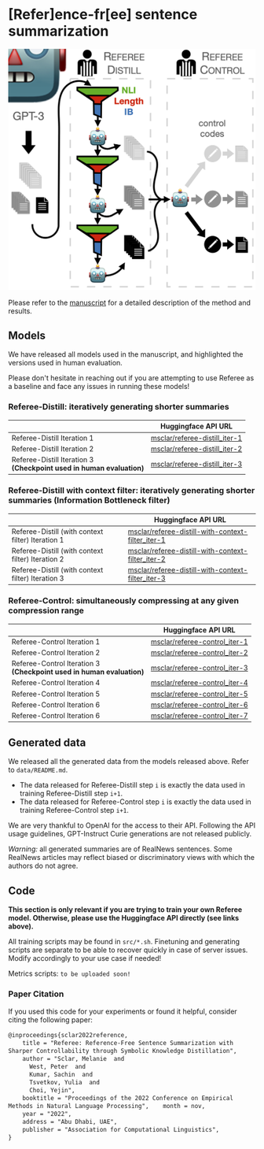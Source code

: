# [Refer]ence-fr[ee] sentence summarization

![alt text](images/figure_1.png)

Please refer to the [manuscript](https://arxiv.org/abs/2210.13800) for a detailed description of the method and results.

## Models

We have released all models used in the manuscript, and highlighted the versions used in human evaluation.

Please don't hesitate in reaching out if you are attempting to use Referee as a baseline and face any issues in running these models!

### Referee-Distill: iteratively generating shorter summaries
|                                                                            | Huggingface API URL                                                                   |
|----------------------------------------------------------------------------|---------------------------------------------------------------------------------------|
| Referee-Distill Iteration 1                                                | [msclar/referee-distill_iter-1](https://huggingface.co/msclar/referee-distill_iter-1) |
| Referee-Distill Iteration 2                                                | [msclar/referee-distill_iter-2](https://huggingface.co/msclar/referee-distill_iter-2) |
| Referee-Distill Iteration 3 <br/>**(Checkpoint used in human evaluation)** | [msclar/referee-distill_iter-3](https://huggingface.co/msclar/referee-distill_iter-3) |

### Referee-Distill with context filter: iteratively generating shorter summaries (Information Bottleneck filter)
|                                                   | Huggingface API URL                                                                                                           |
|---------------------------------------------------|-------------------------------------------------------------------------------------------------------------------------------|
| Referee-Distill (with context filter) Iteration 1 | [msclar/referee-distill-with-context-filter_iter-1](https://huggingface.co/msclar/referee-distill-with-context-filter_iter-1) |
| Referee-Distill (with context filter) Iteration 2 | [msclar/referee-distill-with-context-filter_iter-2](https://huggingface.co/msclar/referee-distill-with-context-filter_iter-2) |
| Referee-Distill (with context filter) Iteration 3 | [msclar/referee-distill-with-context-filter_iter-3](https://huggingface.co/msclar/referee-distill-with-context-filter_iter-3) |

### Referee-Control: simultaneously compressing at any given compression range
|                                                                            | Huggingface API URL                                                                   |
|----------------------------------------------------------------------------|---------------------------------------------------------------------------------------|
| Referee-Control Iteration 1                                                | [msclar/referee-control_iter-1](https://huggingface.co/msclar/referee-control_iter-1) |
| Referee-Control Iteration 2                                                | [msclar/referee-control_iter-2](https://huggingface.co/msclar/referee-control_iter-2) |
| Referee-Control Iteration 3 <br/>**(Checkpoint used in human evaluation)** | [msclar/referee-control_iter-3](https://huggingface.co/msclar/referee-control_iter-3) |
| Referee-Control Iteration 4                                                | [msclar/referee-control_iter-4](https://huggingface.co/msclar/referee-control_iter-4) |
| Referee-Control Iteration 5                                                | [msclar/referee-control_iter-5](https://huggingface.co/msclar/referee-control_iter-5) |
| Referee-Control Iteration 6                                                | [msclar/referee-control_iter-6](https://huggingface.co/msclar/referee-control_iter-6) |
| Referee-Control Iteration 6                                                | [msclar/referee-control_iter-7](https://huggingface.co/msclar/referee-control_iter-7) |


## Generated data

We released all the generated data from the models released above. Refer to `data/README.md`.

- The data released for Referee-Distill step `i` is exactly the data used in training Referee-Distill step `i+1`.
- The data released for Referee-Control step `i` is exactly the data used in training Referee-Control step `i+1`.

We are very thankful to OpenAI for the access to their API. Following the API usage guidelines, GPT-Instruct Curie generations are not released publicly.

*Warning:* all generated summaries are of RealNews sentences. Some RealNews articles may reflect biased or discriminatory views with which the authors do not agree.

## Code

**This section is only relevant if you are trying to train your own Referee model. Otherwise, please use the Huggingface API directly (see links above).**

All training scripts may be found in `src/*.sh`. Finetuning and generating scripts are separate to be able to recover quickly in case of server issues. Modify accordingly to your use case if needed!

Metrics scripts: `to be uploaded soon!`

### Paper Citation

If you used this code for your experiments or found it helpful, consider citing the following paper:

```
@inproceedings{sclar2022reference,
    title = "Referee: Reference-Free Sentence Summarization with Sharper Controllability through Symbolic Knowledge Distillation",
    author = "Sclar, Melanie  and
      West, Peter  and
      Kumar, Sachin  and
      Tsvetkov, Yulia  and
      Choi, Yejin",
    booktitle = "Proceedings of the 2022 Conference on Empirical Methods in Natural Language Processing",    month = nov,
    year = "2022",
    address = "Abu Dhabi, UAE",
    publisher = "Association for Computational Linguistics",
}
```